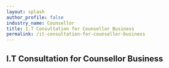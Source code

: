 ```yaml
---
layout: splash 
author_profile: false 
industry_name: Counsellor
title: I.T Consultation for Counsellor Business
permalink: /it-consultation-for-counsellor-business
---
```


## I.T Consultation for Counsellor Business